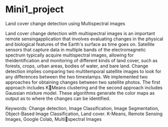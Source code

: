 # Mini1_project
Land cover change detection using Multispectral images

Land cover change detection with multispectral images is an important remote sensingapplication that involves evaluating changes in the physical and biological features of the Earth's surface as time goes on. Satellite sensors that capture data in multiple bands of the electromagnetic spectrum typically acquire multispectral images, allowing for theidentification and monitoring of different kinds of land cover, such as forests, crops, urban areas, bodies of water, and bare land. Change detection implies comparing two multitemporal satellite images to look for any differences between the two timestamps. We implemented two approaches for obtaining changes between two satellite photos. The first approach includes KMeans clustering and the second approach includes Gaussian mixture model. These algorithms generate the color maps as output as to where the changes can be identified.


Keywords: Change detection, Image Classification, Image Segmentation, Object-Based
Image Classification, Land cover. K-Means, Remote Sensing Images, Google Colab, Multispectral Images
